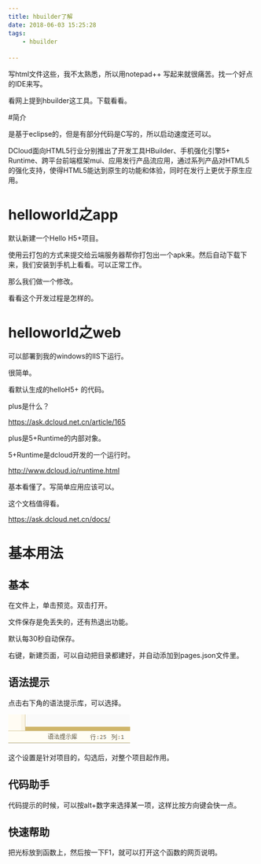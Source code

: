 ```yaml
---
title: hbuilder了解
date: 2018-06-03 15:25:28
tags:
	- hbuilder

---
```




写html文件这些，我不太熟悉，所以用notepad++ 写起来就很痛苦。找一个好点的IDE来写。

看网上提到hbuilder这工具。下载看看。

#简介

是基于eclipse的，但是有部分代码是C写的，所以启动速度还可以。

DCloud面向HTML5行业分别推出了开发工具HBuilder、手机强化引擎5+ Runtime、跨平台前端框架mui、应用发行产品流应用，通过系列产品对HTML5的强化支持，使得HTML5能达到原生的功能和体验，同时在发行上更优于原生应用。



# helloworld之app

默认新建一个Hello H5+项目。

使用云打包的方式来提交给云端服务器帮你打包出一个apk来。然后自动下载下来，我们安装到手机上看看。可以正常工作。

那么我们做一个修改。

看看这个开发过程是怎样的。



# helloworld之web

可以部署到我的windows的IIS下运行。

很简单。







看默认生成的helloH5+ 的代码。

plus是什么？

https://ask.dcloud.net.cn/article/165

plus是5+Runtime的内部对象。

5+Runtime是dcloud开发的一个运行时。

http://www.dcloud.io/runtime.html



基本看懂了。写简单应用应该可以。



这个文档值得看。

https://ask.dcloud.net.cn/docs/



# 基本用法

## 基本

在文件上，单击预览。双击打开。

文件保存是免丢失的，还有热退出功能。

默认每30秒自动保存。

右键，新建页面，可以自动把目录都建好，并自动添加到pages.json文件里。



## 语法提示

点击右下角的语法提示库，可以选择。

![image-20210111095843115](../images/playopenwrt_pic/image-20210111095843115.png)

这个设置是针对项目的，勾选后，对整个项目起作用。

## 代码助手

代码提示的时候，可以按alt+数字来选择某一项，这样比按方向键会快一点。

## 快速帮助

把光标放到函数上，然后按一下F1，就可以打开这个函数的网页说明。

